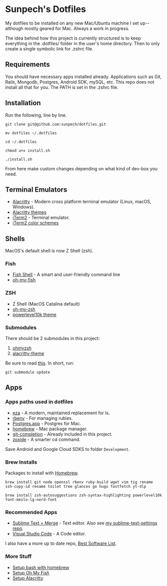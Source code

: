 # Sunpech's Dotfiles

My dotfiles to be installed on any new Mac/Ubuntu machine I set up-- although mostly geared for Mac. Always a work in progress.

The idea behind how this project is currently structured is to keep everything in the .dotfiles/ folder in the user's home directory. Then to only create a single symbolic link for .zshrc file.

## Requirements

You should have necessary apps installed already. Applications such as Git, Rails, Mongodb, Postgres, Android SDK, mySQL, etc. This repo does not install all that for you. The PATH is set in the .zshrc file.

## Installation

Run the following, line by line.

```
git clone git@github.com:sunpech/dotfiles.git

mv dotfiles ~/.dotfiles

cd ~/.dotfiles

chmod u+x install.sh

./install.sh
```

From here make custom changes depending on what kind of dev-box you need.

## Terminal Emulators

* [Alacritty](https://alacritty.org/) - Modern cross platform terminal emulator (Linux, macOS, Windows).
* [Alacritty themes](https://github.com/alacritty/alacritty-theme)
* [iTerm2](http://www.iterm2.com/) - Terminal emulator.  
* [iTerm2 color schemes](http://iterm2colorschemes.com/)

## Shells

MacOS's default shell is now Z Shell (zsh).

### Fish
* [Fish Shell](https://fishshell.com/) - A smart and user-friendly command line
* [oh-my-fish](https://github.com/oh-my-fish/oh-my-fish)

### ZSH
* Z Shell (MacOS Catalina default)
* [oh-my-zsh](https://github.com/robbyrussell/oh-my-zsh)
* [powerlevel10k theme](https://github.com/romkatv/powerlevel10k)

### Submodules
There should be 2 submodules in this project:

1. [ohmyzsh](https://github.com/ohmyzsh/ohmyzsh)
2. [alacritty-theme](https://github.com/alacritty/alacritty-theme)

Be sure to read [this](https://stackoverflow.com/questions/11420701/git-submodule-is-returning-blank/40426513). In short, run:

```git submodule update```

## Apps

### Apps paths used in dotfiles

* [eza](https://github.com/eza-community/eza) - A modern, maintained replacement for ls.
* [rbenv](https://github.com/sstephenson/rbenv) - For managing rubies.
* [Postgres.app](http://postgresapp.com/) - Postgres for Mac.
* [homebrew](http://brew.sh/) - Mac package manager.
* [git-completion](https://github.com/git/git/blob/master/contrib/completion/git-completion.bash) - Already included in this project.
* [zoxide](https://github.com/ajeetdsouza/zoxide) - A smarter cd command.

Save Android and Google Cloud SDKS to folder ```Development```.

### Brew Installs

Packages to install with [Homebrew](http://brew.sh/).

```
brew install git node openssl rbenv ruby-build wget vim tig rename ssh-copy-id rename toilet tree glances go hugo fastfetch yt-dlp
```

```
brew install zsh-autosuggestions zsh-syntax-highlighting powerlevel10k font-meslo-lg-nerd-font
```

### Recommended Apps

* [Sublime Text + Merge](https://www.sublimetext.com/) - Text editor. Also see [my sublime-text-settings repo](https://github.com/sunpech/sublime-text-settings).
* [Visual Studio Code](https://code.visualstudio.com/) - A Code editor.

I also have a more up to date repo, [Best Software List](https://github.com/sunpech/best_software_list).

### More Stuff

* [Setup bash with homebrew](https://johndjameson.com/blog/updating-your-shell-with-homebrew/)
* [Setup Oh My Fish](https://github.com/oh-my-fish/oh-my-fish)
* [Setup Alacritty](https://www.josean.com/posts/how-to-setup-alacritty-terminal)